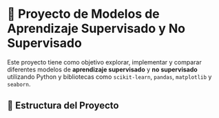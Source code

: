 # 🧠 Proyecto de Modelos de Aprendizaje Supervisado y No Supervisado

Este proyecto tiene como objetivo explorar, implementar y comparar diferentes modelos de **aprendizaje supervisado** y **no supervisado** utilizando Python y bibliotecas como `scikit-learn`, `pandas`, `matplotlib` y `seaborn`.

## 📂 Estructura del Proyecto

